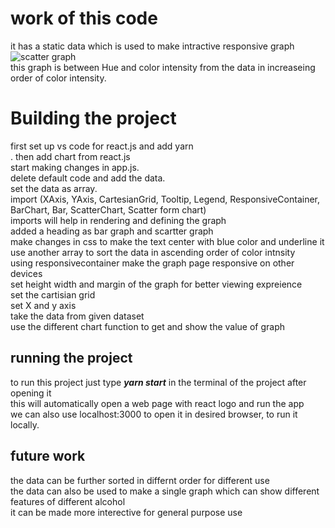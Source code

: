 # work of this code <br>
it has a static data which is used to make intractive responsive graph <br>
![scatter graph](https://user-images.githubusercontent.com/111493898/188261242-3eb99da6-a636-4f2a-9e92-7f7fde134273.png)<br>
this graph is between Hue and color intensity from the data in increaseing order of color intensity.

# Building the project
first set up vs code for react.js and add yarn<br>.
then add chart from react.js<br>
start making changes in app.js.<br>
delete default code and add the data.<br>
set the data as array.<br>
import  (XAxis, YAxis, CartesianGrid, Tooltip, Legend, ResponsiveContainer, BarChart, Bar, ScatterChart, Scatter form chart) <br>
imports will help in rendering and defining the graph<br>
added a heading as bar graph and scartter graph<br>
make changes in css to make the text center with blue color and underline it <br>
use another array to sort the data in ascending order of color intnsity<br>
using responsivecontainer make the graph page responsive on other devices<br>
set height width and margin of the graph for better viewing expreience<br>
set the cartisian grid<br>
set X and y axis<br>
take the data from given dataset<br>
use the different chart function to get and show the value of graph <br>

 ## running the project 
 to run this project just type **_yarn start_** in the terminal of the project after opening it<br>
 this will automatically open a web page with react logo and run the app<br>
 we can also use localhost:3000 to open it in desired browser, to run it locally.

 ## future work
 the data can be further sorted in differnt order for different use<br>
 the data can also be used to make a single graph which can show different features of different alcohol<br>
 it can be made more interective for general purpose use<br>
